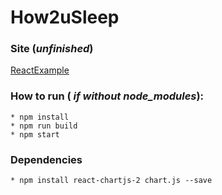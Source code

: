 # How2uSleep

### Site (_unfinished_)
[ReactExample](https://andersonalencarbarros.github.io/ReactExample/)

### How to run ( _if without node_modules_):
	* npm install
	* npm run build
	* npm start

### Dependencies
	* npm install react-chartjs-2 chart.js --save

